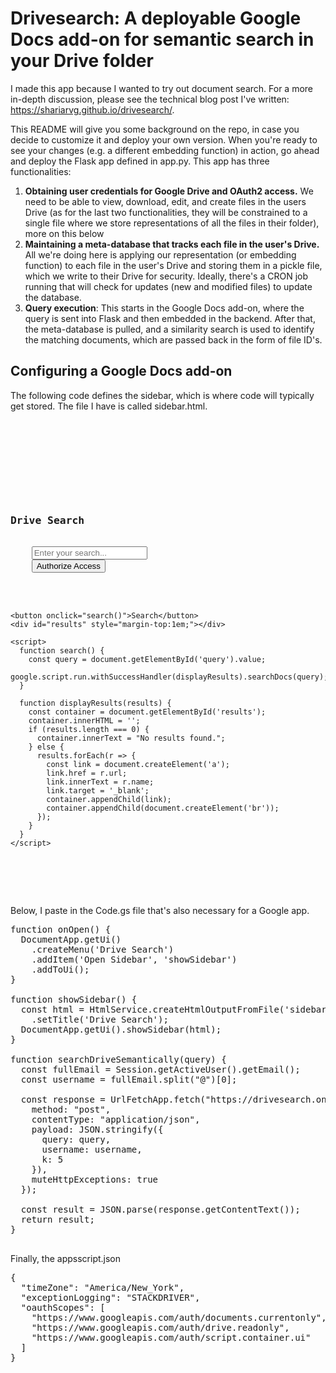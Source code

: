 # Drivesearch: A deployable Google Docs add-on for semantic search in your Drive folder

I made this app because I wanted to try out document search. For a more in-depth discussion, please see the technical blog post I've written: https://shariarvg.github.io/drivesearch/.

This README will give you some background on the repo, in case you decide to customize it and deploy your own version. When you're ready to see your changes (e.g. a different embedding function) in action, go ahead and deploy the Flask app defined in app.py. This app has three functionalities:

1. **Obtaining user credentials for Google Drive and OAuth2 access.** We need to be able to view, download, edit, and create files in the users Drive (as for the last two functionalities, they will be constrained to a single file where we store representations of all the files in their folder), more on this below
2. **Maintaining a meta-database that tracks each file in the user's Drive.** All we're doing here is applying our representation (or embedding function) to each file in the user's Drive and storing them in a pickle file, which we write to their Drive for security. Ideally, there's a CRON job running that will check for updates (new and modified files) to update the database.
3. **Query execution**: This starts in the Google Docs add-on, where the query is sent into Flask and then embedded in the backend. After that, the meta-database is pulled, and a similarity search is used to identify the matching documents, which are passed back in the form of file ID's.

## Configuring a Google Docs add-on

The following code defines the sidebar, which is where code will typically get stored. The file I have is called sidebar.html.

<pre lang = 'markdown'>

<!DOCTYPE html>
<html>
  <head>
    <base target="_top">
  </head>
  <body>
    <h3>Drive Search</h3>
    <input type="text" id="query" placeholder="Enter your search..." />
    <button onclick="authorize()">Authorize Access</button>

    <script>
    function authorize() {
      const fullEmail = Session.getActiveUser().getEmail();  // Must be passed from Apps Script
      const username = fullEmail.split("@")[0];
      const url = `https://your-app.onrender.com/authorize?username=${encodeURIComponent(username)}`;
      window.open(url, "_blank");
    }
    </script>

    <button onclick="search()">Search</button>
    <div id="results" style="margin-top:1em;"></div>

    <script>
      function search() {
        const query = document.getElementById('query').value;
        google.script.run.withSuccessHandler(displayResults).searchDocs(query);
      }

      function displayResults(results) {
        const container = document.getElementById('results');
        container.innerHTML = '';
        if (results.length === 0) {
          container.innerText = "No results found.";
        } else {
          results.forEach(r => {
            const link = document.createElement('a');
            link.href = r.url;
            link.innerText = r.name;
            link.target = '_blank';
            container.appendChild(link);
            container.appendChild(document.createElement('br'));
          });
        }
      }
    </script>
  </body>
</html>

</pre>

Below, I paste in the Code.gs file that's also necessary for a Google app.

<pre lang = 'markdown'>
function onOpen() {
  DocumentApp.getUi()
    .createMenu('Drive Search')
    .addItem('Open Sidebar', 'showSidebar')
    .addToUi();
}

function showSidebar() {
  const html = HtmlService.createHtmlOutputFromFile('sidebar')
    .setTitle('Drive Search');
  DocumentApp.getUi().showSidebar(html);
}

function searchDriveSemantically(query) {
  const fullEmail = Session.getActiveUser().getEmail();
  const username = fullEmail.split("@")[0];

  const response = UrlFetchApp.fetch("https://drivesearch.onrender.com/search", {
    method: "post",
    contentType: "application/json",
    payload: JSON.stringify({
      query: query,
      username: username,
      k: 5
    }),
    muteHttpExceptions: true
  });

  const result = JSON.parse(response.getContentText());
  return result;
}

</pre>

Finally, the appsscript.json 

<pre lang = 'markdown'>
{
  "timeZone": "America/New_York",
  "exceptionLogging": "STACKDRIVER",
  "oauthScopes": [
    "https://www.googleapis.com/auth/documents.currentonly",
    "https://www.googleapis.com/auth/drive.readonly",
    "https://www.googleapis.com/auth/script.container.ui"
  ]
}
</pre>